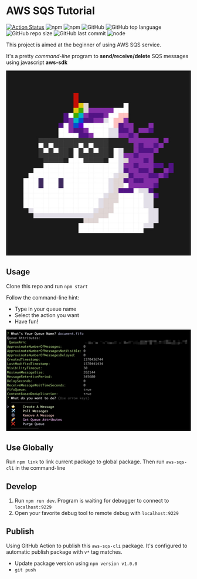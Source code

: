 # AWS SQS Tutorial

[![Action Status](https://github.com/xahhy/aws-sqs-cli/workflows/Node.js%20Test/badge.svg)](https://github.com/xahhy/aws-sqs-cli/actions)
![npm](https://img.shields.io/npm/v/aws-sqs-cli)
![npm](https://img.shields.io/npm/dw/aws-sqs-cli)
![GitHub](https://img.shields.io/github/license/xahhy/aws-sqs-cli)
![GitHub top language](https://img.shields.io/github/languages/top/xahhy/aws-sqs-cli)
![GitHub repo size](https://img.shields.io/github/repo-size/xahhy/aws-sqs-cli)
![GitHub last commit](https://img.shields.io/github/last-commit/xahhy/aws-sqs-cli)
![node](https://img.shields.io/node/v/aws-sqs-cli)

This project is aimed at the beginner of using AWS SQS service.

It's a pretty _command-line_ program to **send/receive/delete** SQS messages using javascript **aws-sdk**

![menu.jpg](./src/assets/unicorn.jpg)

## Usage

Clone this repo and run `npm start`

Follow the command-line hint:

- Type in your queue name
- Select the action you want
- Have fun!

![menu.jpg](./src/assets/menu.jpg)

## Use Globally

Run `npm link` to link current package to global package. Then run `aws-sqs-cli` in the command-line

## Develop

1. Run `npm run dev`. Program is waiting for debugger to connect to `localhost:9229`
2. Open your favorite debug tool to remote debug with `localhost:9229`

## Publish

Using GitHub Action to publish this `aws-sqs-cli` package. It's configured to automatic publish package with `v*` tag matches.

- Update package version using `npm version v1.0.0`
- `git push`
